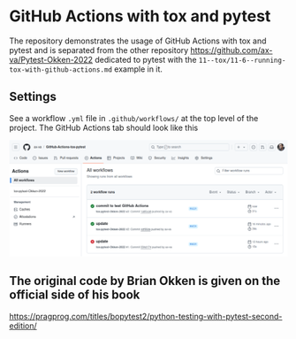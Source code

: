# GitHub Actions with tox and pytest

The repository demonstrates the usage of GitHub Actions with tox and pytest and 
is separated from the other repository https://github.com/ax-va/Pytest-Okken-2022 
dedicated to pytest with the `11--tox/11-6--running-tox-with-github-actions.md` example in it.

## Settings

See a workflow `.yml` file in `.github/workflows/` at the top level of the project.
The GitHub Actions tab should look like this

<p align="center">
  <img src="https://github.com/ax-va/GitHub-Actions-tox-pytest/blob/main/github-actions.png" width="900" />
</p>

## The original code by Brian Okken is given on the official side of his book

https://pragprog.com/titles/bopytest2/python-testing-with-pytest-second-edition/

